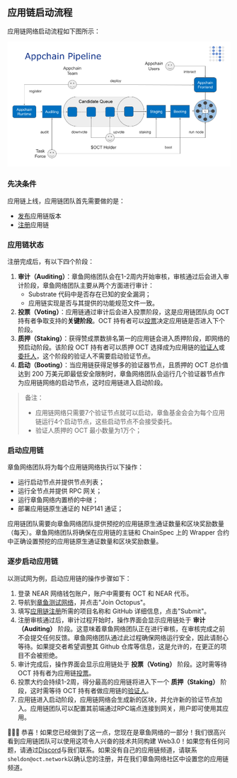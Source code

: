 ## 应用链启动流程

应用链网络启动流程如下图所示：

![启动流程](../../guides/appchain_pipeline.png)

### 先决条件

应用链上线，应用链团队首先需要做的是：

* [发布](./appchain-integrate.md)应用链版本
* [注册](./appchain-register.md)应用链

### 应用链状态

注册完成后，有以下四个阶段：

1. **审计（Auditing）**：章鱼网络团队会在1-2周内开始审核，审核通过后会进入审计阶段，章鱼网络团队主要从两个方面进行审计：
    * Substrate 代码中是否存在已知的安全漏洞；
    * 应用链实现是否与其提供的功能规范文件一致。
2. **投票（Voting）**：应用链通过审计后会进入投票阶段，这是应用链团队向 OCT 持有者争取支持的**关键阶段**。OCT 持有者可以[投票](./voting-appchain.md)决定应用链是否进入下个阶段。
3. **质押（Staking）**：获得赞成票数排名第一的应用链会进入质押阶段，即网络的预启动阶段。该阶段 OCT 持有者可以质押 OCT 选择成为应用链的[验证人](../maintain/validator-guide.md)或[委托人](./staking-delegate.md)，这个阶段的验证人不需要启动验证节点。
4. **启动（Booting）**：当应用链获得足够多的验证器节点，且质押的 OCT 总价值达到 200 万美元即最低安全限制时，章鱼网络团队会运行几个验证器节点作为应用链网络的启动节点，这时应用链进入启动阶段。

> 备注：
> * 应用链网络只需要7个验证节点就可以启动，章鱼基金会会为每个应用链运行4个启动节点，这些启动节点不会接受委托。
> * 验证人质押的 OCT 最小数量为1万个；

### 启动应用链

章鱼网络团队将为每个应用链网络执行以下操作：

* 运行启动节点并提供节点列表；
* 运行全节点并提供 RPC 网关；
* 运行章鱼网络内置桥的中继；
* 部署应用链原生通证的 NEP141 通证；

应用链团队需要向章鱼网络团队提供预挖的应用链原生通证数量和区块奖励数量（每天）。章鱼网络团队将确保在应用链的主链和 ChainSpec 上的 Wrapper 合约中正确设置预挖的应用链原生通证数量和区块奖励数量。

### 逐步启动应用链

以测试网为例，启动应用链的操作步骤如下：
1. 登录 NEAR 网络钱包账户，账户中需要有 OCT 和 NEAR 代币。
2. 导航到[章鱼测试网络](https://testnet.oct.network)，并点击"Join Octopus"。
3. 填写[应用链注册](./appchain-register.md)所需的项目名称和 GitHub 详细信息，点击"Submit"。
4. 注册审核通过后，审计过程开始时，操作界面会显示应用链处于 **审计（Auditing）** 阶段。这意味着章鱼网络团队正在进行审核，在审核完成之前不会提交任何反馈。章鱼网络团队通过此过程确保网络运行安全，因此请耐心等待。如果提交者希望调整其 Github 仓库等信息，这是允许的，在更正的项目不会被拒绝。
6. 审计完成后，操作界面会显示应用链处于 **投票（Voting）** 阶段。这时需等待 OCT 持有者为应用链[投票](./voting-appchain.md)。
7. 投票大约会持续1-2周，得分最高的应用链将进入下一个 **质押（Staking）** 阶段，这时需等待 OCT 持有者做应用链的[验证人](../maintain/validator-guide.md)。 
8. 应用链进入启动阶段，应用链网络会生成新的区块，并允许新的验证节点加入。应用链团队可以配置其前端通过RPC端点连接到网关，用户即可使用其应用。

🎉🎉🎉 恭喜！如果您已经做到了这一点，您现在是章鱼网络的一部分！我们很高兴看到应用链团队可以使用这项令人兴奋的技术共同构建 Web3.0！如果您有任何问题，请通过[Discord](https://discord.gg/6GTJBkZA9Q)与我们联系。如果没有自己的应用链频道，请联系`sheldon@oct.network`以确认您的注册，并在我们章鱼网络社区中设置您的应用链频道。